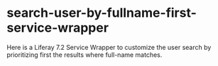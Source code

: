 # search-user-by-fullname-first-service-wrapper
Here is a Liferay 7.2 Service Wrapper to customize the user search by prioritizing first the results where full-name matches.
